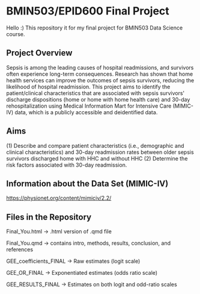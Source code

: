 # BMIN503/EPID600 Final Project

Hello :) This repository it for my final project for BMIN503 Data Science course. 

## Project Overview
Sepsis is among the leading causes of hospital readmissions, and survivors often experience long-term consequences. Research has shown that home health services can improve the outcomes of sepsis survivors, reducing the likelihood of hospital readmission. This project aims to identify the patient/clinical characteristics that are associated with sepsis survivors' discharge dispositions (home or home with home health care) and 30-day rehospitalization using Medical Information Mart for Intensive Care (MIMIC-IV) data, which is a publicly accessible and deidentified data.

## Aims
(1) Describe and compare patient characteristics (i.e., demographic and clinical characteristics) and 30-day readmission rates between older sepsis survivors discharged home with HHC and without HHC
(2) Determine the risk factors associated with 30-day readmission.

## Information about the Data Set (MIMIC-IV)
https://physionet.org/content/mimiciv/2.2/

## Files in the Repository
Final_You.html -> .html version of .qmd file 

Final_You.qmd -> contains intro, methods, results, conclusion, and references

GEE_coefficients_FINAL -> Raw estimates (logit scale)

GEE_OR_FINAL -> Exponentiated estimates (odds ratio scale)

GEE_RESULTS_FINAL -> Estimates on both logit and odd-ratio scales


